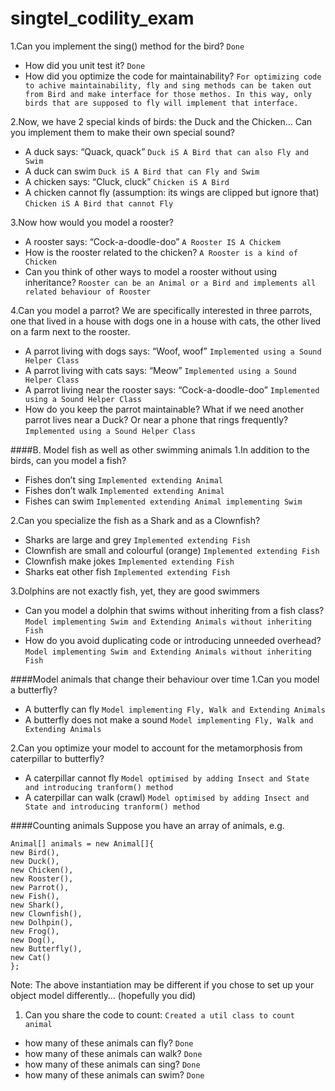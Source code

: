 # singtel_codility_exam

1.Can you implement the sing() method for the bird? `Done`
  - How did you unit test it? `Done` 
  - How did you optimize the code for maintainability? `For optimizing code to achive maintainability,
     fly and sing methods can be taken out from Bird and make interface for those methos. In this way, only birds that are supposed
     to fly will implement that interface.`

2.Now, we have 2 special kinds of birds: the Duck and the Chicken... Can you
implement them to make their own special sound?
 - A duck says: “Quack, quack” `Duck iS A Bird that can also Fly and Swim`
 - A duck can swim `Duck iS A Bird that can Fly and Swim`
 - A chicken says: “Cluck, cluck” `Chicken iS A Bird`
 - A chicken cannot fly (assumption: its wings are clipped but ignore that) `Chicken iS A Bird that cannot Fly`
 
3.Now how would you model a rooster?
 - A rooster says: “Cock-a-doodle-doo” `A Rooster IS A Chickem`
 - How is the rooster related to the chicken? `A Rooster is a kind of Chicken`
 - Can you think of other ways to model a rooster without using inheritance? `Rooster can be an Animal or a Bird and implements
   all related behaviour of Rooster`

4.Can you model a parrot? We are specifically interested in three parrots, one that lived in a house with dogs one in a house with cats, the other lived on a farm next to the rooster.
 - A parrot living with dogs says: “Woof, woof” `Implemented using a Sound Helper Class`
 - A parrot living with cats says: “Meow” `Implemented using a Sound Helper Class`
 - A parrot living near the rooster says: “Cock-a-doodle-doo” `Implemented using a Sound Helper Class` 
 - How do you keep the parrot maintainable? What if we need another parrot
   lives near a Duck? Or near a phone that rings frequently? `Implemented using a Sound Helper Class`
   
####B. Model fish as well as other swimming animals
1.In addition to the birds, can you model a fish?
 - Fishes don’t sing `Implemented extending Animal`
 - Fishes don’t walk `Implemented extending Animal`
 - Fishes can swim `Implemented extending Animal implementing Swim`
 
2.Can you specialize the fish as a Shark and as a Clownfish?
 - Sharks are large and grey `Implemented extending Fish`
 - Clownfish are small and colourful (orange) `Implemented extending Fish`
 - Clownfish make jokes `Implemented extending Fish`
 - Sharks eat other fish `Implemented extending Fish`
 
3.Dolphins are not exactly fish, yet, they are good swimmers
 - Can you model a dolphin that swims without inheriting from a fish class? `Model implementing Swim and Extending Animals without inheriting Fish`
 - How do you avoid duplicating code or introducing unneeded overhead? `Model implementing Swim and Extending Animals without inheriting Fish`
 
####Model animals that change their behaviour over time
1.Can you model a butterfly? 
 - A butterfly can fly `Model implementing Fly, Walk and Extending Animals`
 - A butterfly does not make a sound `Model implementing Fly, Walk and Extending Animals`
 
2.Can you optimize your model to account for the metamorphosis from caterpillar to
  butterfly?
 - A caterpillar cannot fly `Model optimised by adding Insect and State and introducing tranform() method`
 - A caterpillar can walk (crawl) `Model optimised by adding Insect and State and introducing tranform() method`
 
####Counting animals
 Suppose you have an array of animals, e.g.
 ```
 Animal[] animals = new Animal[]{
 new Bird(),
 new Duck(),
 new Chicken(),
 new Rooster(),
 new Parrot(),
 new Fish(),
 new Shark(),
 new Clownfish(),
 new Dolhpin(),
 new Frog(),
 new Dog(),
 new Butterfly(),
 new Cat()
 };
```

 Note: The above instantiation may be different if you chose to set up your object model
 differently… (hopefully you did)
1. Can you share the code to count: ``Created a util class to count animal``
 - how many of these animals can fly? ``Done``
 - how many of these animals can walk? ``Done``
 - how many of these animals can sing? ``Done``
 - how many of these animals can swim? ``Done``